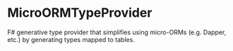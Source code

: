 MicroORMTypeProvider
====================

F# generative type provider that simplifies using micro-ORMs (e.g. Dapper, etc.) by generating types mapped to tables.
